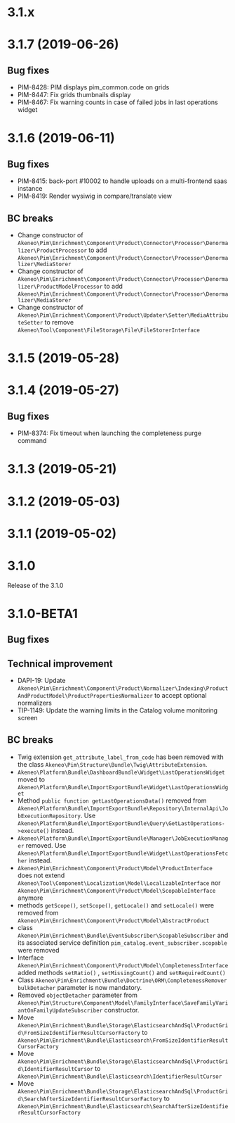 # 3.1.x

# 3.1.7 (2019-06-26)

## Bug fixes

- PIM-8428: PIM displays pim_common.code on grids
- PIM-8447: Fix grids thumbnails display
- PIM-8467: Fix warning counts in case of failed jobs in last operations widget

# 3.1.6 (2019-06-11)

## Bug fixes

- PIM-8415: back-port #10002 to handle uploads on a multi-frontend saas instance
- PIM-8419: Render wysiwig in compare/translate view

## BC breaks

 - Change constructor of `Akeneo\Pim\Enrichment\Component\Product\Connector\Processor\Denormalizer\ProductProcessor` to add `Akeneo\Pim\Enrichment\Component\Product\Connector\Processor\Denormalizer\MediaStorer`
 - Change constructor of `Akeneo\Pim\Enrichment\Component\Product\Connector\Processor\Denormalizer\ProductModelProcessor` to add `Akeneo\Pim\Enrichment\Component\Product\Connector\Processor\Denormalizer\MediaStorer`
 - Change constructor of `Akeneo\Pim\Enrichment\Component\Product\Updater\Setter\MediaAttributeSetter` to remove `Akeneo\Tool\Component\FileStorage\File\FileStorerInterface`

# 3.1.5 (2019-05-28)

# 3.1.4 (2019-05-27)

## Bug fixes

- PIM-8374: Fix timeout when launching the completeness purge command

# 3.1.3 (2019-05-21)

# 3.1.2 (2019-05-03)

# 3.1.1 (2019-05-02)

# 3.1.0

Release of the 3.1.0

# 3.1.0-BETA1

## Bug fixes

## Technical improvement

- DAPI-19: Update `Akeneo\Pim\Enrichment\Component\Product\Normalizer\Indexing\ProductAndProductModel\ProductPropertiesNormalizer` to accept optional normalizers
- TIP-1149: Update the warning limits in the Catalog volume monitoring screen

## BC breaks

- Twig extension `get_attribute_label_from_code` has been removed with the class `Akeneo\Pim\Structure\Bundle\Twig\AttributeExtension`.
- `Akeneo\Platform\Bundle\DashboardBundle\Widget\LastOperationsWidget` moved to `Akeneo\Platform\Bundle\ImportExportBundle\Widget\LastOperationsWidget`
- Method `public function getLastOperationsData()` removed from `Akeneo\Platform\Bundle\ImportExportBundle\Repository\InternalApi\JobExecutionRepository`.
    Use `Akeneo\Platform\Bundle\ImportExportBundle\Query\GetLastOperations->execute()` instead.
- `Akeneo\Platform\Bundle\ImportExportBundle\Manager\JobExecutionManager` removed.
    Use `Akeneo\Platform\Bundle\ImportExportBundle\Widget\LastOperationsFetcher` instead.
- `Akeneo\Pim\Enrichment\Component\Product\Model\ProductInterface` does not extend `Akeneo\Tool\Component\Localization\Model\LocalizableInterface` nor `Akeneo\Pim\Enrichment\Component\Product\Model\ScopableInterface` anymore
- methods `getScope()`, `setScope()`, `getLocale()` and `setLocale()` were removed from `Akeneo\Pim\Enrichment\Component\Product\Model\AbstractProduct`
- class `Akeneo\Pim\Enrichment\Bundle\EventSubscriber\ScopableSubscriber` and its associated service definition `pim_catalog.event_subscriber.scopable` were removed 
- Interface `Akeneo\Pim\Enrichment\Component\Product\Model\CompletenessInterface` added methods `setRatio()` , `setMissingCount()` and `setRequiredCount()`
- Class `Akeneo\Pim\Enrichment\Bundle\Doctrine\ORM\CompletenessRemover` `bulkDetacher` parameter is now mandatory.
- Removed `objectDetacher` parameter from `Akeneo\Pim\Structure\Component\Model\FamilyInterface\SaveFamilyVariantOnFamilyUpdateSubscriber` constructor.
- Move `Akeneo\Pim\Enrichment\Bundle\Storage\ElasticsearchAndSql\ProductGrid\FromSizeIdentifierResultCursorFactory` to `Akeneo\Pim\Enrichment\Bundle\Elasticsearch\FromSizeIdentifierResultCursorFactory`
- Move `Akeneo\Pim\Enrichment\Bundle\Storage\ElasticsearchAndSql\ProductGrid\IdentifierResultCursor` to `Akeneo\Pim\Enrichment\Bundle\Elasticsearch\IdentifierResultCursor`
- Move `Akeneo\Pim\Enrichment\Bundle\Storage\ElasticsearchAndSql\ProductGrid\SearchAfterSizeIdentifierResultCursorFactory` to `Akeneo\Pim\Enrichment\Bundle\Elasticsearch\SearchAfterSizeIdentifierResultCursorFactory`
